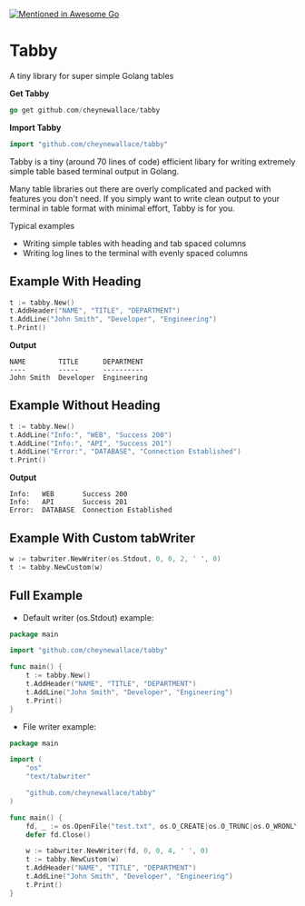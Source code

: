 [![Mentioned in Awesome Go](https://awesome.re/mentioned-badge.svg)](https://github.com/avelino/awesome-go)

# Tabby

A tiny library for super simple Golang tables

**Get Tabby**

```go
go get github.com/cheynewallace/tabby
```

**Import Tabby**

```go
import "github.com/cheynewallace/tabby"
```

Tabby is a tiny (around 70 lines of code) efficient libary for writing extremely simple table based terminal output in Golang.

Many table libraries out there are overly complicated and packed with features you don't need. If you simply want to write clean output to your terminal in table format with minimal effort, Tabby is for you.

Typical examples

- Writing simple tables with heading and tab spaced columns
- Writing log lines to the terminal with evenly spaced columns

## Example With Heading

```go
t := tabby.New()
t.AddHeader("NAME", "TITLE", "DEPARTMENT")
t.AddLine("John Smith", "Developer", "Engineering")
t.Print()
```

**Output**

```
NAME        TITLE      DEPARTMENT
----        -----      ----------
John Smith  Developer  Engineering
```

## Example Without Heading

```go
t := tabby.New()
t.AddLine("Info:", "WEB", "Success 200")
t.AddLine("Info:", "API", "Success 201")
t.AddLine("Error:", "DATABASE", "Connection Established")
t.Print()
```

**Output**

```
Info:   WEB       Success 200
Info:   API       Success 201
Error:  DATABASE  Connection Established
```

## Example With Custom tabWriter

```go
w := tabwriter.NewWriter(os.Stdout, 0, 0, 2, ' ', 0)
t := tabby.NewCustom(w)
```

## Full Example

- Default writer (os.Stdout) example:

```go
package main

import "github.com/cheynewallace/tabby"

func main() {
	t := tabby.New()
	t.AddHeader("NAME", "TITLE", "DEPARTMENT")
	t.AddLine("John Smith", "Developer", "Engineering")
	t.Print()
}
```

- File writer example:

```go
package main

import (
	"os"
	"text/tabwriter"

	"github.com/cheynewallace/tabby"
)

func main() {
	fd, _ := os.OpenFile("test.txt", os.O_CREATE|os.O_TRUNC|os.O_WRONLY, 0644)
	defer fd.Close()

	w := tabwriter.NewWriter(fd, 0, 0, 4, ' ', 0)
	t := tabby.NewCustom(w)
	t.AddHeader("NAME", "TITLE", "DEPARTMENT")
	t.AddLine("John Smith", "Developer", "Engineering")
	t.Print()
}
```
